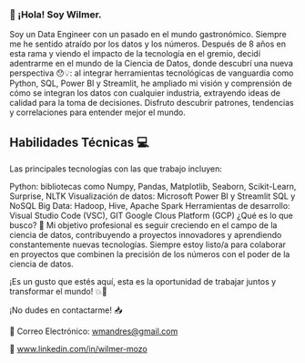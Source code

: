 
### 👋 ¡Hola! Soy Wilmer.
Soy un Data Engineer con un pasado en el mundo gastronómico. Siempre me he sentido atraído por los datos y los números. Después de 8 años en esta rama y viendo el impacto de la tecnología en el gremio, decidí adentrarme en el mundo de la Ciencia de Datos, donde descubrí una nueva perspectiva 😯💡: al integrar herramientas tecnológicas de vanguardia como Python, SQL, Power BI y Streamlit, he ampliado mi visión y comprensión de cómo se integran los datos con cualquier industria, extrayendo ideas de calidad para la toma de decisiones. Disfruto descubrir patrones, tendencias y correlaciones para entender mejor el mundo.

## Habilidades Técnicas 💻

Las principales tecnologías con las que trabajo incluyen:

Python: bibliotecas como Numpy, Pandas, Matplotlib, Seaborn, Scikit-Learn, Surprise, NLTK
Visualización de datos: Microsoft Power BI y Streamlit
SQL y NoSQL
Big Data: Hadoop, Hive, Apache Spark
Herramientas de desarrollo: Visual Studio Code (VSC), GIT
Google Clous Platform (GCP)
¿Qué es lo que busco? 🔎
Mi objetivo profesional es seguir creciendo en el campo de la ciencia de datos, contribuyendo a proyectos innovadores y aprendiendo constantemente nuevas tecnologías. Siempre estoy listo/a para colaborar en proyectos que combinen la precisión de los números con el poder de la ciencia de datos.

¡Es un gusto que estés aquí, esta es la oportunidad de trabajar juntos y transformar el mundo! 💥🚀

¡No dudes en contactarme! 📥

📧 Correo Electrónico: wmandres@gmail.com

🔗 www.linkedin.com/in/wilmer-mozo










